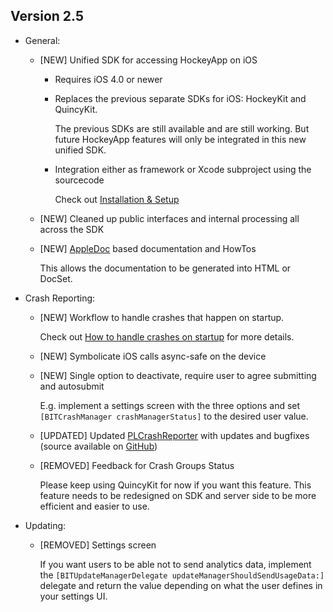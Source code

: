 ## Version 2.5

- General:
	- [NEW] Unified SDK for accessing HockeyApp on iOS
		- Requires iOS 4.0 or newer
		- Replaces the previous separate SDKs for iOS: HockeyKit and QuincyKit.
		
		  The previous SDKs are still available and are still working. But future
		  HockeyApp features will only be integrated in this new unified SDK.
		- Integration either as framework or Xcode subproject using the sourcecode
		
		  Check out [Installation & Setup](Guide-Installation-Setup)
	- [NEW] Cleaned up public interfaces and internal processing all across the SDK
	- [NEW] [AppleDoc](http://gentlebytes.com/appledoc/) based documentation and HowTos
	
		This allows the documentation to be generated into HTML or DocSet.
- Crash Reporting:
	- [NEW] Workflow to handle crashes that happen on startup.
	
		Check out [How to handle crashes on startup](HowTo-Handle-Crashes-On-Startup) for more details.

	- [NEW] Symbolicate iOS calls async-safe on the device
	- [NEW] Single option to deactivate, require user to agree submitting and autosubmit
		
		E.g. implement a settings screen with the three options and set
		`[BITCrashManager crashManagerStatus]` to the desired user value.
	- [UPDATED] Updated [PLCrashReporter](https://code.google.com/p/plcrashreporter/) with updates and bugfixes (source available on [GitHub](https://github.com/bitstadium/PLCrashReporter))
	- [REMOVED] Feedback for Crash Groups Status
		
		Please keep using QuincyKit for now if you want this feature. This feature needs to be
		redesigned on SDK and server side to be more efficient and easier to use.
- Updating:
	- [REMOVED] Settings screen

		If you want users to be able not to send analytics data, implement the
		`[BITUpdateManagerDelegate updateManagerShouldSendUsageData:]` delegate and return
		the value depending on what the user defines in your settings UI.
